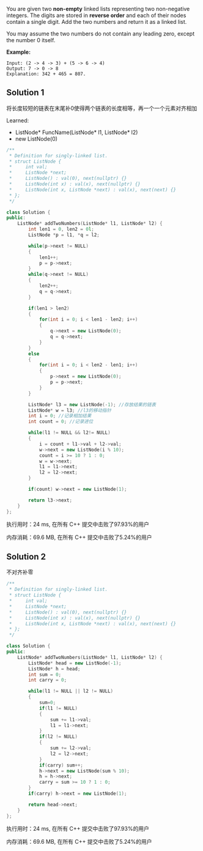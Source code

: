 You are given two **non-empty** linked lists representing two non-negative integers. The digits are stored in **reverse order** and each of their nodes contain a single digit. Add the two numbers and return it as a linked list.

You may assume the two numbers do not contain any leading zero, except the number 0 itself.

**Example:**
```
Input: (2 -> 4 -> 3) + (5 -> 6 -> 4)
Output: 7 -> 0 -> 8
Explanation: 342 + 465 = 807.
```

## Solution 1

将长度较短的链表在末尾补0使得两个链表的长度相等，再一个一个元素对齐相加

Learned:
- ListNode* FuncName(ListNode* l1, ListNode* l2)
- new ListNode(0)

```c++
/**
 * Definition for singly-linked list.
 * struct ListNode {
 *     int val;
 *     ListNode *next;
 *     ListNode() : val(0), next(nullptr) {}
 *     ListNode(int x) : val(x), next(nullptr) {}
 *     ListNode(int x, ListNode *next) : val(x), next(next) {}
 * };
 */

class Solution {
public:
    ListNode* addTwoNumbers(ListNode* l1, ListNode* l2) {
        int len1 = 0, len2 = 0l;
        ListNode *p = l1, *q = l2;

        while(p->next != NULL)
        {
            len1++;
            p = p->next;
        }
        while(q->next != NULL)
        {
            len2++;
            q = q->next;
        }

        if(len1 > len2)
        {
            for(int i = 0; i < len1 - len2; i++)
            {
                q->next = new ListNode(0);
                q = q->next;
            }
        }
        else
        {
            for(int i = 0; i < len2 - len1; i++)
            {
                p->next = new ListNode(0);
                p = p->next;
            }
        }

        ListNode* l3 = new ListNode(-1); //存放结果的链表
        ListNode* w = l3; //l3的移动指针
        int i = 0; //记录相加结果
        int count = 0; //记录进位

        while(l1 != NULL && l2!= NULL)
        {
            i = count + l1->val + l2->val;
            w->next = new ListNode(i % 10);
            count = i >= 10 ? 1 : 0;
            w = w->next;
            l1 = l1->next;
            l2 = l2->next;
        }

        if(count) w->next = new ListNode(1);

        return l3->next; 
    }
};
```

执行用时：24 ms, 在所有 C++ 提交中击败了97.93%的用户

内存消耗：69.6 MB, 在所有 C++ 提交中击败了5.24%的用户

## Solution 2
不对齐补零

```c++
/**
 * Definition for singly-linked list.
 * struct ListNode {
 *     int val;
 *     ListNode *next;
 *     ListNode() : val(0), next(nullptr) {}
 *     ListNode(int x) : val(x), next(nullptr) {}
 *     ListNode(int x, ListNode *next) : val(x), next(next) {}
 * };
 */

class Solution {
public:
    ListNode* addTwoNumbers(ListNode* l1, ListNode* l2) {
        ListNode* head = new ListNode(-1);
        ListNode* h = head;
        int sum = 0;
        int carry = 0;

        while(l1 != NULL || l2 != NULL)
        {
            sum=0;
            if(l1 != NULL)
            {
                sum += l1->val;
                l1 = l1->next;
            }
            if(l2 != NULL)
            {
                sum += l2->val;
                l2 = l2->next;
            }
            if(carry) sum++;
            h->next = new ListNode(sum % 10);
            h = h->next;
            carry = sum >= 10 ? 1 : 0;
        }
        if(carry) h->next = new ListNode(1);

        return head->next;
    }
};
```

执行用时：24 ms, 在所有 C++ 提交中击败了97.93%的用户

内存消耗：69.6 MB, 在所有 C++ 提交中击败了5.24%的用户

